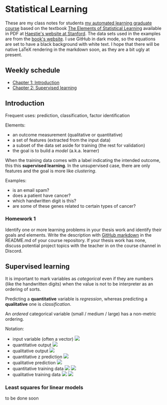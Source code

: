 # Statistical Learning

These are my class notes for
students
[my automated learning graduate course](https://elisa.dyndns-web.com/teaching/sys/apraut/) based
on the
textbook
[The Elements of Statistical Learning](https://link.springer.com/book/10.1007/978-0-387-84858-7) available
in PDF
at
[Haestie's website at Stanford](https://web.stanford.edu/~hastie/Papers/ESLII.pdf).
The data sets used in the examples are from
the [book's website](https://www-stat.stanford.edu/ElemStatLearn). I
use GitHub in dark mode, so the equations are set to have a black
background with white text. I hope that there will be native LaTeX
rendering in the markdown soon, as they are a bit ugly at present.

## Weekly schedule

+ [Chapter 1: Introduction](#introduction)
+ [Chapter 2: Supervised learning](#supervised-learning)

## Introduction

Frequent uses: prediction, classification, factor identification

Elements: 

+ an outcome measurement (qualitative or quantitative)
+ a set of features (extracted from the input data)
+ a subset of the data set aside for training (the rest for
  validation)
+ the goal is to build a _model_ (a.k.a. learner) 

When the training data comes with a label indicating the intended
outcome, this this **supervised learning**. In the unsupervised case,
there are only features and the goal is more like _clustering_.

Examples: 

- is an email spam?
- does a patient have cancer?
- which handwritten digit is this?
- are some of these genes related to certain types of cancer?

### Homework 1

Identify one or more learning problems in your thesis work and
identify their goals and elements. Write the description
with
[GitHub markdown](https://github.com/adam-p/markdown-here/wiki/Markdown-Cheatsheet) in
the README.md of your course repository. If your thesis work has none,
discuss potential project topics with the teacher in on the course
channel in Discord.


## Supervised learning

It is important to mark variables as _categorical_ even if they are
numbers (like the handwritten digits) when the value is not to be
interpreter as an ordering of sorts.

Predicting a **quantitative** variable is _regression_, whereas
predicting a **qualitative** one is _classification_.

An _ordered_ categorical variable (small / medium / large) has a
non-metric ordering.

Notation:

+ input variable (often a vector) ![](https://latex.codecogs.com/gif.latex?\bg_black&space;X) 
+ quantitative output ![](https://latex.codecogs.com/gif.latex?\bg_black&space;Y) 
+ qualitative output ![](https://latex.codecogs.com/gif.latex?\bg_black&space;G) 
+ quantitative
z		prediction ![](https://latex.codecogs.com/gif.latex?\bg_black&space;\hat{Y}) 
+ qualitative
prediction ![](https://latex.codecogs.com/gif.latex?\bg_black&space;\hat{G}) 
+ quantitative training
  data
  ![](https://latex.codecogs.com/gif.latex?\bg_black&space;(x_i,&space;y_i))
  ![](https://latex.codecogs.com/gif.latex?\bg_black&space;i&space;\in&space;1,\ldots,n) 
+ qualitative training data ![](https://latex.codecogs.com/gif.latex?\bg_black&space;(x_i,&space;g_i)) 
		 ![](https://latex.codecogs.com/gif.latex?\bg_black&space;i&space;\in&space;1,\ldots,n) 

### Least squares for linear models

to be done soon
	

